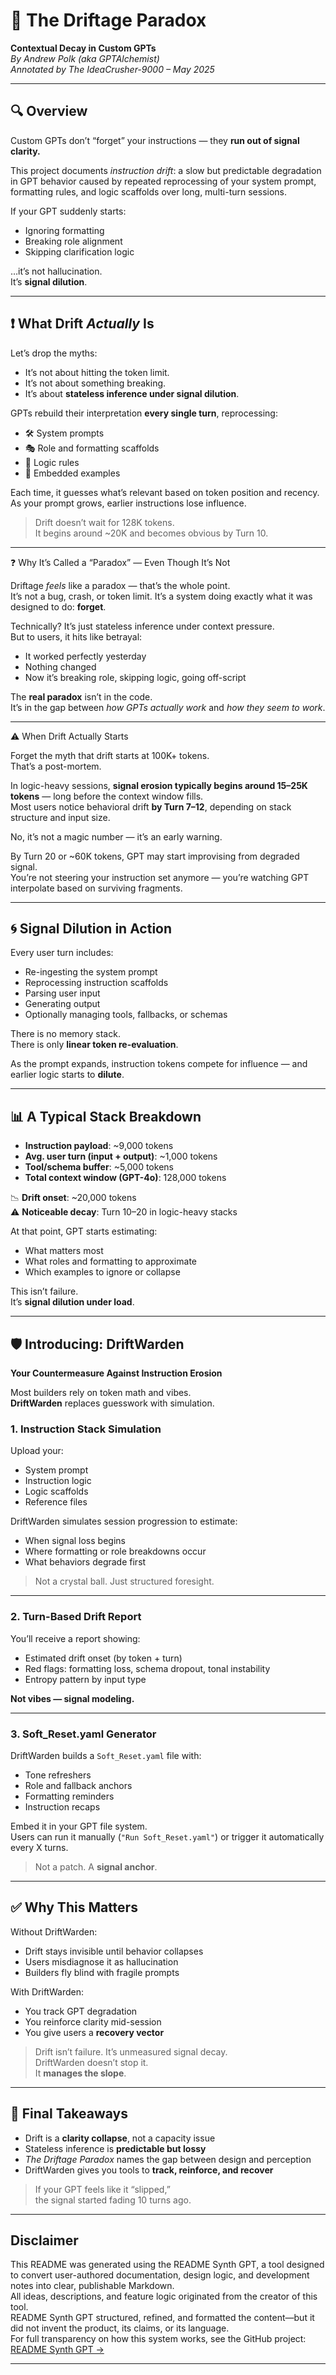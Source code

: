 # 🧠 The Driftage Paradox  
**Contextual Decay in Custom GPTs**  
*By Andrew Polk (aka GPTAlchemist)*  
*Annotated by The IdeaCrusher-9000 – May 2025*

---

## 🔍 Overview

Custom GPTs don’t “forget” your instructions — they **run out of signal clarity.**

This project documents *instruction drift*: a slow but predictable degradation in GPT behavior caused by repeated reprocessing of your system prompt, formatting rules, and logic scaffolds over long, multi-turn sessions.

If your GPT suddenly starts:

- Ignoring formatting  
- Breaking role alignment  
- Skipping clarification logic  

…it’s not hallucination.  
It’s **signal dilution**.

---

## ❗ What Drift *Actually* Is

Let’s drop the myths:

- It’s not about hitting the token limit.  
- It’s not about something breaking.  
- It’s about **stateless inference under signal dilution**.

GPTs rebuild their interpretation **every single turn**, reprocessing:

- 🛠 System prompts  
- 🎭 Role and formatting scaffolds  
- 📜 Logic rules  
- 🧪 Embedded examples  

Each time, it guesses what’s relevant based on token position and recency. As your prompt grows, earlier instructions lose influence.

> Drift doesn’t wait for 128K tokens.  
> It begins around ~20K and becomes obvious by Turn 10.

---

❓ Why It’s Called a “Paradox” — Even Though It’s Not

Driftage *feels* like a paradox — that’s the whole point.  
It’s not a bug, crash, or token limit. It’s a system doing exactly what it was designed to do: **forget**.

Technically? It’s just stateless inference under context pressure.  
But to users, it hits like betrayal:

- It worked perfectly yesterday  
- Nothing changed  
- Now it’s breaking role, skipping logic, going off-script

The **real paradox** isn’t in the code.  
It’s in the gap between *how GPTs actually work* and *how they seem to work*.

---

⚠️ When Drift Actually Starts

Forget the myth that drift starts at 100K+ tokens.  
That’s a post-mortem.

In logic-heavy sessions, **signal erosion typically begins around 15–25K tokens** — long before the context window fills.  
Most users notice behavioral drift **by Turn 7–12**, depending on stack structure and input size.

No, it’s not a magic number — it’s an early warning.

By Turn 20 or ~60K tokens, GPT may start improvising from degraded signal.  
You’re not steering your instruction set anymore — you’re watching GPT interpolate based on surviving fragments.

---

## 🌀 Signal Dilution in Action

Every user turn includes:

- Re-ingesting the system prompt  
- Reprocessing instruction scaffolds  
- Parsing user input  
- Generating output  
- Optionally managing tools, fallbacks, or schemas  

There is no memory stack.  
There is only **linear token re-evaluation**.

As the prompt expands, instruction tokens compete for influence — and earlier logic starts to **dilute**.

---

## 📊 A Typical Stack Breakdown

- **Instruction payload**: ~9,000 tokens  
- **Avg. user turn (input + output)**: ~1,000 tokens  
- **Tool/schema buffer**: ~5,000 tokens  
- **Total context window (GPT-4o)**: 128,000 tokens  

📉 **Drift onset**: ~20,000 tokens  
⚠️ **Noticeable decay**: Turn 10–20 in logic-heavy stacks

At that point, GPT starts estimating:

- What matters most  
- What roles and formatting to approximate  
- Which examples to ignore or collapse

This isn’t failure.  
It’s **signal dilution under load**.

---

## 🛡️ Introducing: DriftWarden  
**Your Countermeasure Against Instruction Erosion**

Most builders rely on token math and vibes.  
**DriftWarden** replaces guesswork with simulation.

### 1. Instruction Stack Simulation

Upload your:

- System prompt  
- Instruction logic  
- Logic scaffolds  
- Reference files

DriftWarden simulates session progression to estimate:

- When signal loss begins  
- Where formatting or role breakdowns occur  
- What behaviors degrade first

> Not a crystal ball. Just structured foresight.

---

### 2. Turn-Based Drift Report

You’ll receive a report showing:

- Estimated drift onset (by token + turn)  
- Red flags: formatting loss, schema dropout, tonal instability  
- Entropy pattern by input type

**Not vibes — signal modeling.**

---

### 3. Soft_Reset.yaml Generator

DriftWarden builds a `Soft_Reset.yaml` file with:

- Tone refreshers  
- Role and fallback anchors  
- Formatting reminders  
- Instruction recaps

Embed it in your GPT file system.  
Users can run it manually (`"Run Soft_Reset.yaml"`) or trigger it automatically every X turns.

> Not a patch. A **signal anchor**.

---

## ✅ Why This Matters

Without DriftWarden:

- Drift stays invisible until behavior collapses  
- Users misdiagnose it as hallucination  
- Builders fly blind with fragile prompts

With DriftWarden:

- You track GPT degradation  
- You reinforce clarity mid-session  
- You give users a **recovery vector**

> Drift isn’t failure. It’s unmeasured signal decay.  
> DriftWarden doesn’t stop it.  
> It **manages the slope**.

---

## 🧠 Final Takeaways

- Drift is a **clarity collapse**, not a capacity issue  
- Stateless inference is **predictable but lossy**  
- *The Driftage Paradox* names the gap between design and perception  
- DriftWarden gives you tools to **track, reinforce, and recover**

> If your GPT feels like it “slipped,”  
> the signal started fading 10 turns ago.

---

## Disclaimer

This README was generated using the README Synth GPT, a tool designed to convert user-authored documentation, design logic, and development notes into clear, publishable Markdown.  
All ideas, descriptions, and feature logic originated from the creator of this tool.  
README Synth GPT structured, refined, and formatted the content—but it did not invent the product, its claims, or its language.  
For full transparency on how this system works, see the GitHub project: [README Synth GPT →](https://github.com/GPTAlchemist/README-Synth)

---
